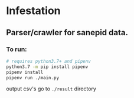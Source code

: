 # Infestation 
## Parser/crawler for sanepid data.

### To run:
```bash
# requires python3.7+ and pipenv
python3.7 -m pip install pipenv
pipenv install
pipenv run ./main.py
```
output csv's go to `./result` directory